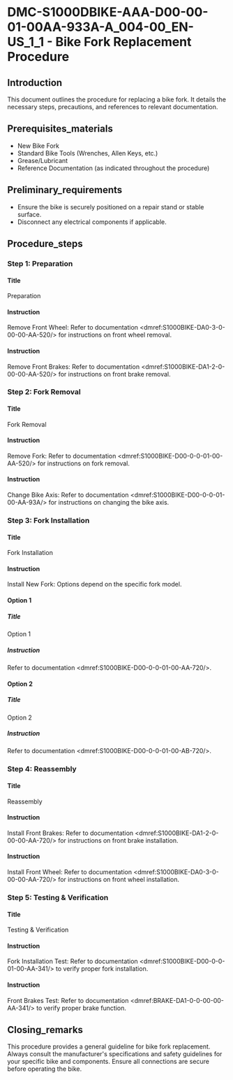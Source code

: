 # DMC-S1000DBIKE-AAA-D00-00-01-00AA-933A-A_004-00_EN-US_1_1 - Bike Fork Replacement Procedure

## Introduction

This document outlines the procedure for replacing a bike fork. It details the necessary steps, precautions, and references to relevant documentation.

## Prerequisites_materials

*   New Bike Fork
*   Standard Bike Tools (Wrenches, Allen Keys, etc.)
*   Grease/Lubricant
*   Reference Documentation (as indicated throughout the procedure)

## Preliminary_requirements

*   Ensure the bike is securely positioned on a repair stand or stable surface.
*   Disconnect any electrical components if applicable.

## Procedure_steps

### Step 1: Preparation

#### Title

Preparation

#### Instruction

Remove Front Wheel: Refer to documentation &lt;dmref:S1000BIKE-DA0-3-0-00-00-AA-520/&gt; for instructions on front wheel removal.

#### Instruction

Remove Front Brakes: Refer to documentation &lt;dmref:S1000BIKE-DA1-2-0-00-00-AA-520/&gt; for instructions on front brake removal.

### Step 2: Fork Removal

#### Title

Fork Removal

#### Instruction

Remove Fork: Refer to documentation &lt;dmref:S1000BIKE-D00-0-0-01-00-AA-520/&gt; for instructions on fork removal.

#### Instruction

Change Bike Axis: Refer to documentation &lt;dmref:S1000BIKE-D00-0-0-01-00-AA-93A/&gt; for instructions on changing the bike axis.

### Step 3: Fork Installation

#### Title

Fork Installation

#### Instruction

Install New Fork: Options depend on the specific fork model.

#### Option 1

##### Title

Option 1

##### Instruction

Refer to documentation &lt;dmref:S1000BIKE-D00-0-0-01-00-AA-720/&gt;.

#### Option 2

##### Title

Option 2

##### Instruction

Refer to documentation &lt;dmref:S1000BIKE-D00-0-0-01-00-AB-720/&gt;.

### Step 4: Reassembly

#### Title

Reassembly

#### Instruction

Install Front Brakes: Refer to documentation &lt;dmref:S1000BIKE-DA1-2-0-00-00-AA-720/&gt; for instructions on front brake installation.

#### Instruction

Install Front Wheel: Refer to documentation &lt;dmref:S1000BIKE-DA0-3-0-00-00-AA-720/&gt; for instructions on front wheel installation.

### Step 5: Testing & Verification

#### Title

Testing & Verification

#### Instruction

Fork Installation Test: Refer to documentation &lt;dmref:S1000BIKE-D00-0-0-01-00-AA-341/&gt; to verify proper fork installation.

#### Instruction

Front Brakes Test: Refer to documentation &lt;dmref:BRAKE-DA1-0-0-00-00-AA-341/&gt; to verify proper brake function.

## Closing_remarks

This procedure provides a general guideline for bike fork replacement. Always consult the manufacturer's specifications and safety guidelines for your specific bike and components. Ensure all connections are secure before operating the bike.
